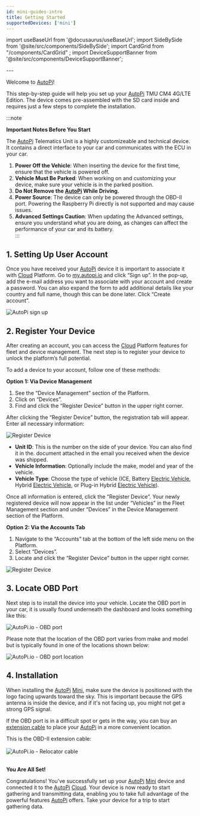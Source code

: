 ```yaml
---
id: mini-guides-intro
title: Getting Started
supportedDevices: ['mini']
---
```


import useBaseUrl from '@docusaurus/useBaseUrl';
import SideBySide from '@site/src/components/SideBySide';
import CardGrid from "/components/CardGrid" ;
import DeviceSupportBanner from '@site/src/components/DeviceSupportBanner';

<DeviceSupportBanner supported={frontMatter.supportedDevices} />
---

Welcome to [AutoPi](https://www.autopi.io)! 

This step-by-step guide will help you set up your [AutoPi](https://www.autopi.io) TMU CM4 4G/LTE Edition. 
The device comes pre-assembled with the SD card inside and requires just a few steps to complete the installation.

:::note

**Important Notes Before You Start**

The [AutoPi](https://www.autopi.io) Telematics Unit is a highly customizeable and technical device. It contains a direct
interface to your car and communicates with the ECU in your car.

1. **Power Off the Vehicle**: When inserting the device for the first time, ensure that the vehicle is powered off.
2. **Vehicle Must Be Parked**: When working on and customizing your device, make sure your vehicle is in the parked position.
3. **Do Not Remove the [AutoPi](https://www.autopi.io) While Driving.**
4. **Power Source**: The device can only be powered through the OBD-II port.
     Powering the Raspberry Pi directly is not supported and may cause issues.
5. **Advanced Settings Caution**: When updating the Advanced settings, ensure you understand what you
     are doing, as changes can affect the performance of your car and its battery.  
:::

## 1. Setting Up User Account

Once you have received your [AutoPi](https://www.autopi.io) device it is important to associate it with [Cloud](https://www.autopi.io/software-platform/cloud-management) Platform.
Go to [my.autopi.io](https://my.autopi.io/) and click “Sign up”. In the pop-up, 
add the e-mail address you want to associate with your account and create a password. 
You can also expand the form to add additional details like your country and full name, 
though this can be done later. Click “Create account”.

![AutoPi sign up](/img/getting_started/getting_started/sign_up_cloud.png)

## 2. Register Your Device

After creating an account, you can access the [Cloud](https://www.autopi.io/software-platform/cloud-management) Platform features for fleet and device management.
The next step is to register your device to unlock the platform’s full potential.  

To add a device to your account, follow one of these methods:  

**Option 1: Via Device Management**
1. See the “Device Management” section of the Platform. 
2. Click on “Devices”. 
3. Find and click the “Register Device” button in the upper right corner. 

After clicking the “Register Device” button, the registration tab will appear. Enter all necessary information: 

![Register Device](/img/getting_started/getting_started/register_device.png)

- **Unit ID**: This is the number on the side of your device. You can also find it in the.
    document attached in the email you received when the device was shipped. 
- **Vehicle Information**: Optionally include the make, model and year of the vehicle.
- **Vehicle Type**: Choose the type of vehicle (ICE, Battery [Electric Vehicle](https://www.autopi.io/hardware/autopi-mini), Hybrid [Electric Vehicle](https://www.autopi.io/hardware/autopi-mini), or Plug-in Hybrid [Electric Vehicle](https://www.autopi.io/hardware/autopi-mini)).

Once all information is entered, click the “Register Device”. Your newly registered device 
will now appear in the list under “Vehicles” in the Fleet Management section and under 
“Devices” in the Device Management section of the Platform.

**Option 2: Via the Accounts Tab**
1. Navigate to the “Accounts” tab at the bottom of the left side menu on the Platform.
2. Select “Devices”. 
3. Locate and click the “Register Device” button in the upper right corner.

![Register Device](/img/getting_started/getting_started/register_device_page.png)

## 3. Locate OBD Port

Next step is to install the device into your vehicle. Locate the OBD port in your car, 
it is usually found underneath the dashboard and looks something like this:

<div style={{textAlign: 'center'}}>

  ![AutoPi.io - OBD port](/img/getting_started/getting_started/obd_location.jpg)

</div>

Please note that the location of the OBD port varies from make and model but is
typically found in one of the locations shown below:

![AutoPi.io - OBD port location](/img/getting_started/getting_started/TMU_placement_dashboard_v1_finecut-01.jpg)

## 4. Installation

When installing the [AutoPi](https://www.autopi.io) [Mini](https://www.autopi.io/hardware/autopi-mini), make sure the device is positioned with the 
logo facing upwards toward the sky. This is important because the GPS antenna is 
inside the device, and if it's not facing up, you might not get a strong GPS signal.

If the OBD port is in a difficult spot or gets in the way, you can buy an 
[extension cable](https://shop.autopi.io/products/obd-ii-extension-cable)
to place your [AutoPi](https://www.autopi.io) in a more convenient location. 

This is the OBD-II extension cable: 
<br>
</br>
![AutoPi.io - Relocator cable](/img/getting_started/getting_started/relocator_cable.png)
<br>
</br>

**You Are All Set!**

Congratulations! You've successfully set up your [AutoPi](https://www.autopi.io) [Mini](https://www.autopi.io/hardware/autopi-mini) device and connected 
it to the [AutoPi](https://www.autopi.io) [Cloud](https://www.autopi.io/software-platform/cloud-management). Your device is now ready to start gathering and transmitting 
data, enabling you to take full advantage of the powerful features [AutoPi](https://www.autopi.io) offers. 
Take your device for a trip to start gathering data. 


